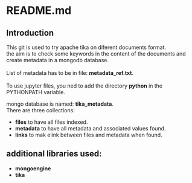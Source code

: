 # README.md

## Introduction
This git is used to try apache tika on diferent documents format.<br>
the aim is to check some keywords in the content of the documents and create metadata in a mongodb database.<br>
<br>
List of metadata has to be in file: **metadata_ref.txt**.<br>
<br>
To use jupyter files, you ned to add the directory **python** in the PYTHONPATH variable.<br>

mongo database is named: **tika_metadata**.<br>
There are three collections:<br>
- **files** to have all files indexed.
- **metadata** to have all metadata and associated values found.
- **links** to mak elink between files and metadata when found.

## additional libraries used:
- **mongoengine**
- **tika**